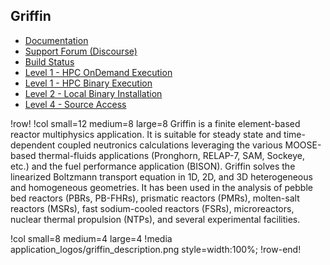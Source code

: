 ## Griffin


- [Documentation](https://griffin-docs.hpcondemand.inl.gov/latest/)
- [Support Forum (Discourse)](https://griffin-discourse.hpcondemand.inl.gov)
- [Build Status](https://civet.inl.gov/repo/822/)
- [Level 1 - HPC OnDemand Execution](ncrc/applications/ncrc_ondemand_griffin.md)
- [Level 1 - HPC Binary Execution](ncrc/applications/ncrc_hpc_griffin.md)
- [Level 2 - Local Binary Installation](ncrc/applications/ncrc_conda_griffin.md)
- [Level 4 - Source Access](ncrc/applications/ncrc_develop_griffin.md)

!row!
!col small=12 medium=8 large=8
Griffin is a finite element-based reactor multiphysics application. It is suitable for steady state and time-dependent coupled neutronics calculations leveraging the various MOOSE-based thermal-fluids applications (Pronghorn, RELAP-7, SAM, Sockeye, etc.) and the fuel performance application (BISON). Griffin solves the linearized Boltzmann transport equation in 1D, 2D, and 3D heterogeneous and homogeneous geometries. It has been used in the analysis of pebble bed reactors (PBRs, PB-FHRs), prismatic reactors (PMRs), molten-salt reactors (MSRs), fast sodium-cooled reactors (FSRs), microreactors, nuclear thermal propulsion (NTPs), and several experimental facilities.

!col small=8 medium=4 large=4
!media application_logos/griffin_description.png style=width:100%;
!row-end!
